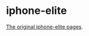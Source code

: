 # iphone-elite
[The original iphone-elite pages](https://code.google.com/archive/p/iphone-elite/ "iphone-elite").
